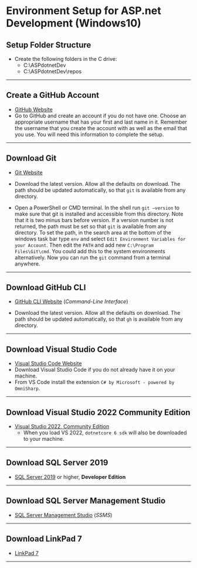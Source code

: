 # Environment Setup for ASP.net Development (Windows10)

## Setup Folder Structure

- Create the following folders in the C drive:
  - C:\ASPdotnetDev
  - C:\ASPdotnetDev\repos
---

## Create a GitHub Account

- [GitHub Website](https://github.com)
- Go to GitHub and create an account if you do not have one. Choose an appropriate username that has your first and last name in it. Remember the username that you create the account with as well as the email that you use. You will need this information to complete the setup.

---

## Download Git

- [Git Website](https://git-scm.com/)

- Download the latest version. Allow all the defaults on download. The path should be updated automatically, so that `git` is available from any directory.
- Open a PowerShell or CMD terminal. In the shell run `git –version` to make sure that git is installed and accessible from this directory. Note that it is two minus bars before version. If a version number is not returned, the path must be set so that `git` is available from any directory. To set the path, in the search area at the bottom of the windows task bar type `env` and select `Edit Environment Variables for your Account`. Then edit the `PATH` and add new `C:\Program Files\Git\cmd`. You could add this to the system environments alternatively. Now you can run the `git` command from a terminal anywhere.
  
----

## Download GitHub CLI

- [GitHub CLI Website](https://cli.github.com/) (*Command-Line Interface*)

- Download the latest version. Allow all the defaults on download. The path should be updated automatically, so that `gh` is available from any directory.
  
----

## Download Visual Studio Code

- [Visual Studio Code Website](https://code.visualstudio.com)
- Download Visual Studio Code if you do not already have it on your machine.
- From VS Code install the extension `C# by Microsoft - powered by OmniSharp`.

----

## Download Visual Studio 2022 Community Edition

- [Visual Studio 2022, Community Edition](https://visualstudio.microsoft.com/) 
  - When you load VS 2022, `dotnetcore 6 sdk` will also be downloaded to your machine.

---

## Download SQL Server 2019

- [SQL Server 2019](https://www.microsoft.com/sql-server/sql-server-downloads) or higher, **Developer Edition**

---

## Download SQL Server Management Studio

- [SQL Server Management Studio](https://docs.microsoft.com/sql/ssms/download-sql-server-management-studio-ssms?view=sql-server-ver15#download-ssms) (*SSMS*)

---

## Download LinkPad 7

- [LinkPad 7](https://www.linqpad.net/Download.aspx)

----

